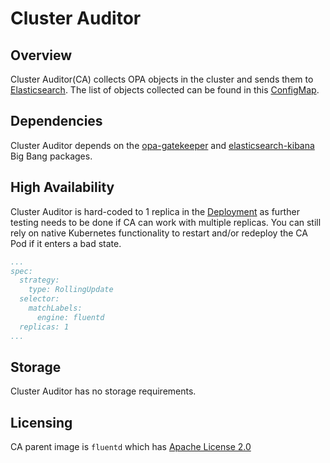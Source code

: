 # Cluster Auditor

## Overview

Cluster Auditor(CA) collects OPA objects in the cluster and sends them to [Elasticsearch](https://repo1.dso.mil/platform-one/big-bang/apps/core/elasticsearch-kibana).  The list of objects collected can be found in this [ConfigMap](../chart/templates/configMap.yaml).

## Dependencies

Cluster Auditor depends on the [opa-gatekeeper](https://repo1.dso.mil/platform-one/big-bang/apps/core/policy) and [elasticsearch-kibana](https://repo1.dso.mil/platform-one/big-bang/apps/core/elasticsearch-kibana/-/tree/main) Big Bang packages.

## High Availability

Cluster Auditor is hard-coded to 1 replica in the [Deployment](../chart/templates/deployment.yaml#L13) as further testing needs to be done if CA can work with multiple replicas. You can still rely on native Kubernetes functionality to restart and/or redeploy the CA Pod if it enters a bad state.

```yaml
...
spec:
  strategy:
    type: RollingUpdate
  selector:
    matchLabels:
      engine: fluentd
  replicas: 1
...
```

## Storage

Cluster Auditor has no storage requirements.

## Licensing

CA parent image is `fluentd` which has  [Apache License 2.0](https://github.com/fluent/fluentd/blob/master/LICENSE)

